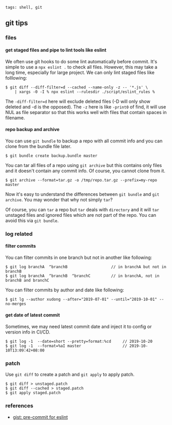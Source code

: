 ```metadata
tags: shell, git
```

## git tips


### files

#### get staged files and pipe to lint tools like eslint
We often use git hooks to do some lint automatically before commit. It's simple to use a
 `npx eslint .` to check all files. However, this may take a long time, especially for
 large project. We can only lint staged files like folllowing:

    $ git diff --diff-filter=d --cached --name-only -z -- '*.js' \
        | xargs -0 -I % npx eslint --rulesdir ./script/eslint_rules %

The `-diff-filter=d` here will exclude deleted files (-D will only show deleted and -d is
 the opposed). The `-z` here is like `-print0` of find, it will use NUL as file separator
 so that this works well with files that contain spaces in filename.

#### repo backup and archive
You can use `git bundle` to backup a repo with all commit info and you can clone from
 the bundle file later.

    $ git bundle create backup.bundle master

You can tar all files of a repo using `git archive` but this contains only files and
 it doesn't contain any commit info. Of course, you cannot clone from it.

    $ git archive --format=tar.gz -o /tmp/repo.tar.gz --prefix=my-repo master

Now it's easy to understand the differences between `git bundle` and `git archive`.
You may wonder that why not simply `tar`?

Of course, you can `tar` a repo but `tar` deals with `directory` and it will `tar` unstaged
 files and ignored files which are not part of the repo. You can avoid this via `git bundle`.


### log related

#### filter commits
You can filter commits in one branch but not in another like following:

    $ git log branchA  ^branchB                   // in branchA but not in branchB
    $ git log branchA  ^branchB  ^branchC         // in branchA, not in branchB and branchC

You can filter commits by author and date like following:

    $ git lg --author xudong --after="2019-07-01" --until="2019-10-01" --no-merges

#### get date of latest commit
Sometimes, we may need latest commit date and inject it to config or version info in CI/CD.

    $ git log -1  --date=short --pretty=format:%cd     // 2019-10-20
    $ git log -1  --format=%aI master                  // 2019-10-10T13:09:42+08:00

### patch
Use `git diff` to create a patch and `git apply` to apply patch.

    $ git diff > unstaged.patch
    $ git diff --cached > staged.patch
    $ git apply staged.patch

### references
- [gist: pre-commit for eslint](https://gist.github.com/dahjelle/8ddedf0aebd488208a9a7c829f19b9e8)
